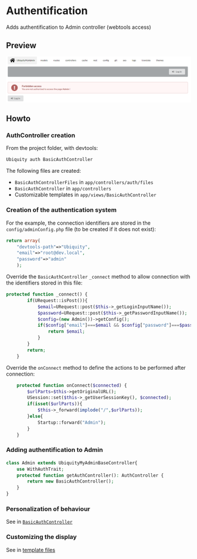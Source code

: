 # Authentification

Adds authentification to Admin controller (webtools access)

## Preview

![img](https://github.com/phpMv/ubiquity-demos/blob/master/auth-project/doc/images/admin-index-auth.png?raw=true)

## Howto
### AuthController creation
From the project folder, with devtools:
```bash
Ubiquity auth BasicAuthController
```
The following files are created:
- `BasicAuthControllerFiles` in `app/controllers/auth/files`
- `BasicAuthController` in `app/controllers`
- Customizable templates in `app/views/BasicAuthController`

### Creation of the authentication system
For the example, the connection identifiers are stored in the `config/adminConfig.php` file (to be created if it does not exist):
```php
return array(
	"devtools-path"=>"Ubiquity",
	"email"=>"root@dev.local",
	"password"=>"admin"
	);
```
Override the `BasicAuthController` `_connect` method to allow connection with the identifiers stored in this file:
```php
protected function _connect() {
		if(URequest::isPost()){
			$email=URequest::post($this->_getLoginInputName());
			$password=URequest::post($this->_getPasswordInputName());
			$config=(new Admin())->getConfig();
			if($config["email"]===$email && $config["password"]===$password){
				return $email;
			}
		}
		return;
	}
```
Override the `onConnect` method to define the actions to be performed after connection:

```php
	protected function onConnect($connected) {
		$urlParts=$this->getOriginalURL();
		USession::set($this->_getUserSessionKey(), $connected);
		if(isset($urlParts)){
			$this->_forward(implode("/",$urlParts));
		}else{
			Startup::forward("Admin");
		}
	}
```

### Adding authentification to Admin

```php
class Admin extends UbiquityMyAdminBaseController{
	use WithAuthTrait;
	protected function getAuthController(): AuthController {
		return new BasicAuthController();
	}
}
```
### Personalization of behaviour
See in [`BasicAuthController`](app/controllers/BasicAuthController.php)
### Customizing the display
See in [template files](app/views/BasicAuthController)

